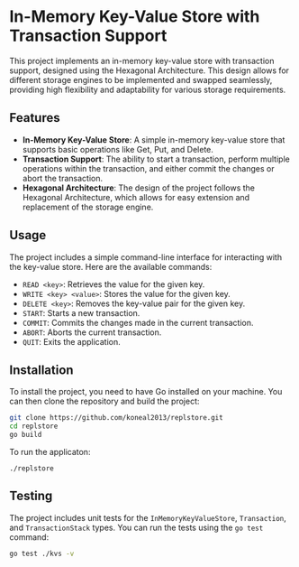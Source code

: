 # In-Memory Key-Value Store with Transaction Support

This project implements an in-memory key-value store with transaction support, designed using the Hexagonal Architecture. This design allows for different storage engines to be implemented and swapped seamlessly, providing high flexibility and adaptability for various storage requirements.

## Features

- **In-Memory Key-Value Store**: A simple in-memory key-value store that supports basic operations like Get, Put, and Delete.
- **Transaction Support**: The ability to start a transaction, perform multiple operations within the transaction, and either commit the changes or abort the transaction.
- **Hexagonal Architecture**: The design of the project follows the Hexagonal Architecture, which allows for easy extension and replacement of the storage engine.

## Usage

The project includes a simple command-line interface for interacting with the key-value store. Here are the available commands:

- `READ <key>`: Retrieves the value for the given key.
- `WRITE <key> <value>`: Stores the value for the given key.
- `DELETE <key>`: Removes the key-value pair for the given key.
- `START`: Starts a new transaction.
- `COMMIT`: Commits the changes made in the current transaction.
- `ABORT`: Aborts the current transaction.
- `QUIT`: Exits the application.

## Installation

To install the project, you need to have Go installed on your machine. You can then clone the repository and build the project:

```bash
git clone https://github.com/koneal2013/replstore.git
cd replstore
go build
```

To run the applicaton:

```base
./replstore
```

## Testing

The project includes unit tests for the `InMemoryKeyValueStore`, `Transaction`, and `TransactionStack` types. You can run the tests using the `go test` command:

```bash
go test ./kvs -v
```

